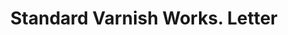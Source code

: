 ---
doi: 10.7916/D8QZ3P3Z
date_other: '1893'
date_other_textual: '1893'
form: correspondence
genre:
- Letters (correspondence)
name:
- Standard Varnish Works
object_in_context_url: https://biggert.cul.columbia.edu/items/view/ave_biggert_01123
subject_hierarchical_geographic:
- New York, New York, United States
subject_name:
- Standard Varnish Works
title: Standard Varnish Works. Letter
sort_title: Standard Varnish Works. Letter
call_number: ave_biggert_01123
coordinates:
- 40.71277777777778,-74.00583333333333
pid: ave_biggert_01123
identifiers: ave_biggert_01123
thumbnail: https://derivativo-1.library.columbia.edu/iiif/2/ldpd:344948/full/!256,256/0/native.jpg
permalink: "/biggert/ave_biggert_01123/"
layout: iiif-image-page
---